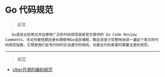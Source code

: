 # Go 代码规范

> 前言
    
       Go语言比较常见并且使用广泛的代码规范就是官方提供的 Go Code Review Comments，无论你是短期还是长期使用Go语言编程，都应该至少完整地阅读一遍这个官方的代码规范指南，它既是我们在写代码时应该遵守的规则，也是在代码审查时需要注意的规范。

---
> 规范

- [Uber开源的编码规范](https://github.com/Hex-Techs/specifications/tree/main/go/uber.md)